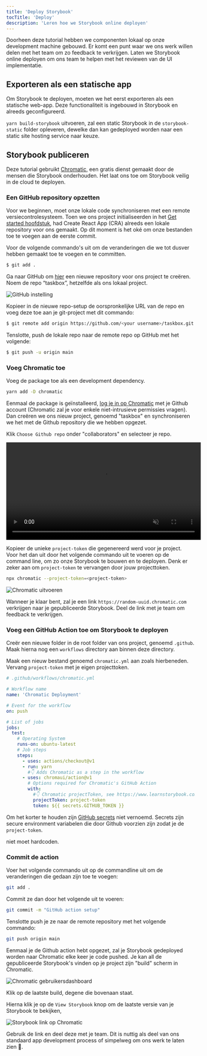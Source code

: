 ```yaml
---
title: 'Deploy Storybook'
tocTitle: 'Deploy'
description: 'Leren hoe we Storybook online deployen'
---
```


Doorheen deze tutorial hebben we componenten lokaal op onze development machine gebouwd. Er komt een punt waar we ons werk willen delen met het team om zo feedback te verkrijgen. Laten we Storybook online deployen om ons team te helpen met het reviewen van de UI implementatie.

## Exporteren als een statische app

Om Storybook te deployen, moeten we het eerst exporteren als een statische web-app. Deze functionaliteit is ingebouwd in Storybook en alreeds geconfigureerd.

`yarn build-storybook` uitvoeren, zal een static Storybook in de `storybook-static` folder opleveren, dewelke dan kan gedeployed worden naar een static site hosting service naar keuze.

## Storybook publiceren

Deze tutorial gebruikt <a href="https://www.chromatic.com/">Chromatic</a>, een gratis dienst gemaakt door de mensen die Storybook onderhouden. Het laat ons toe om Storybook veilig in de cloud te deployen.

### Een GitHub repository opzetten

Voor we beginnen, moet onze lokale code synchroniseren met een remote versiecontrolesysteem. Toen we ons project initialiseerden in het [Get started hoofdstuk](/react/nl/get-started), had Create React App (CRA) alreeds een lokale repository voor ons gemaakt. Op dit moment is het oké om onze bestanden toe te voegen aan de eerste commit.

Voor de volgende commando's uit om de veranderingen die we tot dusver hebben gemaakt toe te voegen en te committen.

```bash
$ git add .
```

Ga naar GitHub om [hier](https://github.com/new) een nieuwe repository voor ons project te creëren. Noem de repo “taskbox”, hetzelfde als ons lokaal project.

![GitHub instelling](/intro-to-storybook/github-create-taskbox.png)

Kopieer in de nieuwe repo-setup de oorspronkelijke URL van de repo en voeg deze toe aan je git-project met dit commando:

```bash
$ git remote add origin https://github.com/<your username>/taskbox.git
```

Tenslotte, push de lokale repo naar de remote repo op GitHub met het volgende:

```bash
$ git push -u origin main
```

### Voeg Chromatic toe

Voeg de package toe als een development dependency.

```bash
yarn add -D chromatic
```

Eenmaal de package is geïnstalleerd, [log je in op Chromatic](https://www.chromatic.com/start) met je Github account (Chromatic zal je voor enkele niet-intrusieve permissies vragen). Dan creëren we ons nieuw project, genoemd "taskbox" en synchroniseren we het met de Github repository die we hebben opgezet.

Klik `Choose Github repo` onder "collaborators" en selecteer je repo.

<video autoPlay muted playsInline loop style="width:520px; margin: 0 auto;">
  <source
    src="/intro-to-storybook/chromatic-setup-learnstorybook.mp4"
    type="video/mp4"
  />
</video>

Kopieer de unieke `project-token` die gegenereerd werd voor je project. Voor het dan uit door het volgende commando uit te voeren op de command line, om zo onze Storybook te bouwen en te deployen. Denk er zeker aan om `project-token` te vervangen door jouw projecttoken.

```bash
npx chromatic --project-token=<project-token>
```

![Chromatic uitvoeren](/intro-to-storybook/chromatic-manual-storybook-console-log.png)

Wanneer je klaar bent, zal je een link `https://random-uuid.chromatic.com` verkrijgen naar je gepubliceerde Storybook. Deel de link met je team om feedback te verkrijgen.

### Voeg een GitHub Action toe om Storybook te deployen

Creër een nieuwe folder in de root folder van ons project, genoemd `.github`. Maak hierna nog een `workflows` directory aan binnen deze directory.

Maak een nieuw bestand genoemd `chromatic.yml` aan zoals hierbeneden. Vervang `project-token` met je eigen projecttoken.

```yaml
# .github/workflows/chromatic.yml

# Workflow name
name: 'Chromatic Deployment'

# Event for the workflow
on: push

# List of jobs
jobs:
  test:
    # Operating System
    runs-on: ubuntu-latest
    # Job steps
    steps:
      - uses: actions/checkout@v1
      - run: yarn
        #👇 Adds Chromatic as a step in the workflow
      - uses: chromaui/action@v1
        # Options required for Chromatic's GitHub Action
        with:
          #👇 Chromatic projectToken, see https://www.learnstorybook.com/intro-to-storybook/react/en/deploy/ to obtain it
          projectToken: project-token
          token: ${{ secrets.GITHUB_TOKEN }}
```

<div class="aside"><p>Om het korter te houden zijn <a href="https://help.github.com/en/actions/configuring-and-managing-workflows/creating-and-storing-encrypted-secrets">GitHub secrets</a> niet vernoemd. Secrets zijn secure environment variabelen die door Github voorzien zijn zodat je de <code>project-token</code>.</p></div> niet moet hardcoden.

### Commit de action

Voer het volgende commando uit op de commandline uit om de veranderingen die gedaan zijn toe te voegen:

```bash
git add .
```

Commit ze dan door het volgende uit te voeren:

```bash
git commit -m "GitHub action setup"
```

Tenslotte push je ze naar de remote repository met het volgende commando:

```bash
git push origin main
```

Eenmaal je de Github action hebt opgezet, zal je Storybook gedeployed worden naar Chromatic elke keer je code pushed. Je kan all de gepubliceerde Storybook's vinden op je project zijn "build" scherm in Chromatic.

![Chromatic gebruikersdashboard](/intro-to-storybook/chromatic-user-dashboard.png)

Klik op de laatste build, degene die bovenaan staat.

Hierna klik je op de `View Storybook` knop om de laatste versie van je Storybook te bekijken,

![Storybook link op Chromatic](/intro-to-storybook/chromatic-build-storybook-link.png)

Gebruik de link en deel deze met je team. Dit is nuttig als deel van ons standaard app development process of simpelweg om ons werk te laten zien 💅.
